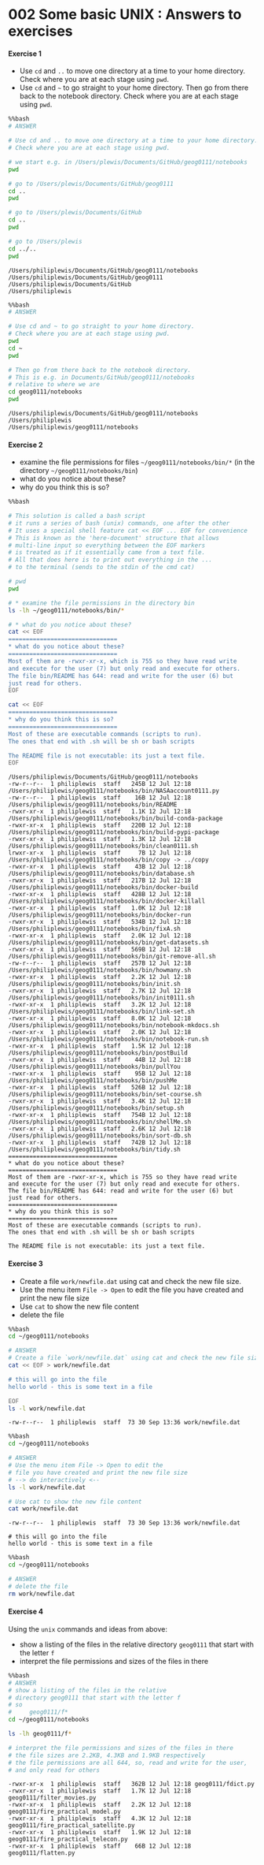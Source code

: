# 002 Some basic UNIX : Answers to exercises

#### Exercise 1

* Use `cd` and `..` to move one directory at a time to your home directory. Check where you are at each stage using `pwd`.
* Use `cd` and `~` to go straight to your home directory. Then go from there back to the notebook directory. Check where you are at each stage using `pwd`.


```bash
%%bash
# ANSWER

# Use cd and .. to move one directory at a time to your home directory. 
# Check where you are at each stage using pwd.

# we start e.g. in /Users/plewis/Documents/GitHub/geog0111/notebooks
pwd

# go to /Users/plewis/Documents/GitHub/geog0111
cd ..
pwd

# go to /Users/plewis/Documents/GitHub
cd ..
pwd

# go to /Users/plewis
cd ../..
pwd
```

    /Users/philiplewis/Documents/GitHub/geog0111/notebooks
    /Users/philiplewis/Documents/GitHub/geog0111
    /Users/philiplewis/Documents/GitHub
    /Users/philiplewis



```bash
%%bash
# ANSWER

# Use cd and ~ to go straight to your home directory. 
# Check where you are at each stage using pwd.
pwd
cd ~
pwd

# Then go from there back to the notebook directory. 
# This is e.g. in Documents/GitHub/geog0111/notebooks
# relative to where we are
cd geog0111/notebooks
pwd
```

    /Users/philiplewis/Documents/GitHub/geog0111/notebooks
    /Users/philiplewis
    /Users/philiplewis/geog0111/notebooks


#### Exercise 2

* examine the file permissions for files `~/geog0111/notebooks/bin/*` (in the directory `~/geog0111/notebooks/bin`)
* what do you notice about these? 
* why do you think this is so?


```bash
%%bash

# This solution is called a bash script
# it runs a series of bash (unix) commands, one after the other
# It uses a special shell feature cat << EOF ... EOF for convenience
# This is known as the 'here-document' structure that allows
# multi-line input so everything between the EOF markers
# is treated as if it essentially came from a text file. 
# All that does here is to print out everything in the ... 
# to the terminal (sends to the stdin of the cmd cat)

# pwd
pwd

# * examine the file permissions in the directory bin
ls -lh ~/geog0111/notebooks/bin/*

# * what do you notice about these?
cat << EOF
===============================
* what do you notice about these?
===============================
Most of them are -rwxr-xr-x, which is 755 so they have read write 
and execute for the user (7) but only read and execute for others.
The file bin/README has 644: read and write for the user (6) but
just read for others.
EOF

cat << EOF
===============================
* why do you think this is so?
===============================
Most of these are executable commands (scripts to run).
The ones that end with .sh will be sh or bash scripts

The README file is not executable: its just a text file.
EOF
```

    /Users/philiplewis/Documents/GitHub/geog0111/notebooks
    -rw-r--r--  1 philiplewis  staff   245B 12 Jul 12:18 /Users/philiplewis/geog0111/notebooks/bin/NASAaccount0111.py
    -rw-r--r--  1 philiplewis  staff    16B 12 Jul 12:18 /Users/philiplewis/geog0111/notebooks/bin/README
    -rwxr-xr-x  1 philiplewis  staff   1.1K 12 Jul 12:18 /Users/philiplewis/geog0111/notebooks/bin/build-conda-package
    -rwxr-xr-x  1 philiplewis  staff   220B 12 Jul 12:18 /Users/philiplewis/geog0111/notebooks/bin/build-pypi-package
    -rwxr-xr-x  1 philiplewis  staff   1.3K 12 Jul 12:18 /Users/philiplewis/geog0111/notebooks/bin/clean0111.sh
    lrwxr-xr-x  1 philiplewis  staff     7B 12 Jul 12:18 /Users/philiplewis/geog0111/notebooks/bin/copy -> ../copy
    -rwxr-xr-x  1 philiplewis  staff    43B 12 Jul 12:18 /Users/philiplewis/geog0111/notebooks/bin/database.sh
    -rwxr-xr-x  1 philiplewis  staff   217B 12 Jul 12:18 /Users/philiplewis/geog0111/notebooks/bin/docker-build
    -rwxr-xr-x  1 philiplewis  staff   428B 12 Jul 12:18 /Users/philiplewis/geog0111/notebooks/bin/docker-killall
    -rwxr-xr-x  1 philiplewis  staff   1.0K 12 Jul 12:18 /Users/philiplewis/geog0111/notebooks/bin/docker-run
    -rwxr-xr-x  1 philiplewis  staff   534B 12 Jul 12:18 /Users/philiplewis/geog0111/notebooks/bin/fixA.sh
    -rwxr-xr-x  1 philiplewis  staff   2.0K 12 Jul 12:18 /Users/philiplewis/geog0111/notebooks/bin/get-datasets.sh
    -rwxr-xr-x  1 philiplewis  staff   569B 12 Jul 12:18 /Users/philiplewis/geog0111/notebooks/bin/git-remove-all.sh
    -rw-r--r--  1 philiplewis  staff   257B 12 Jul 12:18 /Users/philiplewis/geog0111/notebooks/bin/howmany.sh
    -rwxr-xr-x  1 philiplewis  staff   2.2K 12 Jul 12:18 /Users/philiplewis/geog0111/notebooks/bin/init.sh
    -rwxr-xr-x  1 philiplewis  staff   2.7K 12 Jul 12:18 /Users/philiplewis/geog0111/notebooks/bin/init0111.sh
    -rwxr-xr-x  1 philiplewis  staff   3.2K 12 Jul 12:18 /Users/philiplewis/geog0111/notebooks/bin/link-set.sh
    -rwxr-xr-x  1 philiplewis  staff   8.0K 12 Jul 12:18 /Users/philiplewis/geog0111/notebooks/bin/notebook-mkdocs.sh
    -rwxr-xr-x  1 philiplewis  staff   2.0K 12 Jul 12:18 /Users/philiplewis/geog0111/notebooks/bin/notebook-run.sh
    -rwxr-xr-x  1 philiplewis  staff   1.5K 12 Jul 12:18 /Users/philiplewis/geog0111/notebooks/bin/postBuild
    -rwxr-xr-x  1 philiplewis  staff    44B 12 Jul 12:18 /Users/philiplewis/geog0111/notebooks/bin/pullYou
    -rwxr-xr-x  1 philiplewis  staff    95B 12 Jul 12:18 /Users/philiplewis/geog0111/notebooks/bin/pushMe
    -rwxr-xr-x  1 philiplewis  staff   526B 12 Jul 12:18 /Users/philiplewis/geog0111/notebooks/bin/set-course.sh
    -rwxr-xr-x  1 philiplewis  staff   3.4K 12 Jul 12:18 /Users/philiplewis/geog0111/notebooks/bin/setup.sh
    -rwxr-xr-x  1 philiplewis  staff   754B 12 Jul 12:18 /Users/philiplewis/geog0111/notebooks/bin/shellMe.sh
    -rwxr-xr-x  1 philiplewis  staff   2.6K 12 Jul 12:18 /Users/philiplewis/geog0111/notebooks/bin/sort-db.sh
    -rwxr-xr-x  1 philiplewis  staff   742B 12 Jul 12:18 /Users/philiplewis/geog0111/notebooks/bin/tidy.sh
    ===============================
    * what do you notice about these?
    ===============================
    Most of them are -rwxr-xr-x, which is 755 so they have read write 
    and execute for the user (7) but only read and execute for others.
    The file bin/README has 644: read and write for the user (6) but
    just read for others.
    ===============================
    * why do you think this is so?
    ===============================
    Most of these are executable commands (scripts to run).
    The ones that end with .sh will be sh or bash scripts
    
    The README file is not executable: its just a text file.


#### Exercise 3

* Create a file `work/newfile.dat` using cat and check the new file size.
* Use the menu item `File -> Open` to edit the file you have created and print the new file size
* Use `cat` to show the new file content
* delete the file


```bash
%%bash
cd ~/geog0111/notebooks

# ANSWER
# Create a file `work/newfile.dat` using cat and check the new file size.
cat << EOF > work/newfile.dat

# this will go into the file
hello world - this is some text in a file

EOF
ls -l work/newfile.dat
```

    -rw-r--r--  1 philiplewis  staff  73 30 Sep 13:36 work/newfile.dat



```bash
%%bash
cd ~/geog0111/notebooks

# ANSWER
# Use the menu item File -> Open to edit the 
# file you have created and print the new file size
# --> do interactively <--
ls -l work/newfile.dat

# Use cat to show the new file content
cat work/newfile.dat
```

    -rw-r--r--  1 philiplewis  staff  73 30 Sep 13:36 work/newfile.dat
    
    # this will go into the file
    hello world - this is some text in a file
    



```bash
%%bash
cd ~/geog0111/notebooks

# ANSWER
# delete the file
rm work/newfile.dat
```

#### Exercise 4

Using the `unix` commands and ideas from above:

* show a listing of the files in the relative directory `geog0111` that start with the letter `f`
* interpret the file permissions and sizes of the files in there


```bash
%%bash
# ANSWER
# show a listing of the files in the relative 
# directory geog0111 that start with the letter f
# so
#     geog0111/f*
cd ~/geog0111/notebooks

ls -lh geog0111/f*

# interpret the file permissions and sizes of the files in there
# the file sizes are 2.2KB, 4.3KB and 1.9KB respectively
# the file permissions are all 644, so, read and write for the user, 
# and only read for others
```

    -rwxr-xr-x  1 philiplewis  staff   362B 12 Jul 12:18 geog0111/fdict.py
    -rwxr-xr-x  1 philiplewis  staff   1.7K 12 Jul 12:18 geog0111/filter_movies.py
    -rwxr-xr-x  1 philiplewis  staff   2.2K 12 Jul 12:18 geog0111/fire_practical_model.py
    -rwxr-xr-x  1 philiplewis  staff   4.3K 12 Jul 12:18 geog0111/fire_practical_satellite.py
    -rwxr-xr-x  1 philiplewis  staff   1.9K 12 Jul 12:18 geog0111/fire_practical_telecon.py
    -rwxr-xr-x  1 philiplewis  staff    66B 12 Jul 12:18 geog0111/flatten.py

